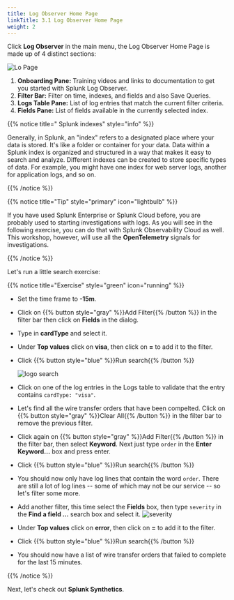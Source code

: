 ```yaml
---
title: Log Observer Home Page
linkTitle: 3.1 Log Observer Home Page
weight: 2
---
```


Click **Log Observer** in the main menu, the Log Observer Home Page is made up of 4 distinct sections:

![Lo Page](../images/log-observer-main.png)

1. **Onboarding Pane:** Training videos and links to documentation to get you started with Splunk Log Observer.
2. **Filter Bar:** Filter on time, indexes, and fields and also Save Queries.
3. **Logs Table Pane:** List of log entries that match the current filter criteria.
4. **Fields Pane:** List of fields available in the currently selected index.

{{% notice title=" Splunk indexes" style="info" %}}

Generally, in Splunk, an "index" refers to a  designated place where your data is stored. It's like a folder or container for your data. Data within a Splunk index is organized and structured in a way that makes it easy to search and analyze. Different indexes can be created to store specific types of data. For example, you might have one index for web server logs, another for application logs, and so on.

{{% /notice %}}

{{% notice title="Tip" style="primary" icon="lightbulb" %}}

If you have used Splunk Enterprise or Splunk Cloud before, you are probably used to starting investigations with logs. As you will see in the following exercise, you can do that with Splunk Observability Cloud as well. This workshop, however, will use all the **OpenTelemetry** signals for investigations.

{{% /notice %}}

Let's run a little search exercise:

{{% notice title="Exercise" style="green" icon="running" %}}

* Set the time frame to  **-15m**.
* Click on {{% button style="gray" %}}Add Filter{{% /button %}} in the filter bar then click on **Fields** in the dialog.
* Type in **cardType** and select it.
* Under **Top values** click on **visa**, then click on **=** to add it to the filter.
* Click {{% button style="blue" %}}Run search{{% /button %}}

  ![logo search](../images/log-filter-bar.png?width=920px)

* Click on one of the log entries in the Logs table to validate that the entry contains `cardType: "visa"`.
* Let's find all the wire transfer orders that have been compelted. Click on {{% button style="gray" %}}Clear All{{% /button %}} in the filter bar to remove the previous filter.
* Click again on {{% button style="gray" %}}Add Filter{{% /button %}} in the filter bar, then select **Keyword**. Next just type `order` in the **Enter Keyword...** box and press enter.
* Click {{% button style="blue" %}}Run search{{% /button %}}
* You should now only have log lines that contain the word `order`. There are still a lot of log lines -- some of which may not be our service -- so let's filter some more.
* Add another filter, this time select the **Fields** box, then type `severity` in the **Find a field ...** search box and select it.
  ![severity](../images/find-severity.png?width=15vw&classes=left)
* Under **Top values** click on **error**, then click on **=** to add it to the filter.
* Click {{% button style="blue" %}}Run search{{% /button %}}
* You should now have a list of wire transfer orders that failed to complete for the last 15 minutes.

{{% /notice %}}

Next, let's check out **Splunk Synthetics**.
